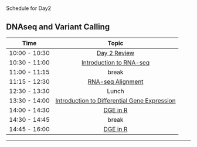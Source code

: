 #
Schedule for Day2

## DNAseq and Variant Calling

| Time            |   Topic  |
|:------------------------:|:----------:|
| 10:00 - 10:30 | [Day 2 Review](lessons/Day2_review.md) |
| 10:30 - 11:00 | [Introduction to RNA-seq](lessons/) |
| 11:00 - 11:15 | break |
| 11:15 - 12:30 | [RNA-seq Alignment](lessons/01_rna_seq_alignment.md) |
| 12:30 - 13:30 | Lunch |
| 13:30 - 14:00 | [Introduction to Differential Gene Expression](lessons/) |
| 14:00 - 14:30 | [DGE in R](lessons/02_dge.md) |
| 14:30 - 14:45 | break |
| 14:45 - 16:00 | [DGE in R](lessons/02_dge.md) |

---


